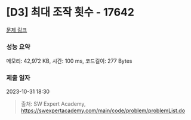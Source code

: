 # [D3] 최대 조작 횟수 - 17642 

[문제 링크](https://swexpertacademy.com/main/code/problem/problemDetail.do?contestProbId=AYj_Dz-6qLgDFASl) 

### 성능 요약

메모리: 42,972 KB, 시간: 100 ms, 코드길이: 277 Bytes

### 제출 일자

2023-10-31 18:30



> 출처: SW Expert Academy, https://swexpertacademy.com/main/code/problem/problemList.do